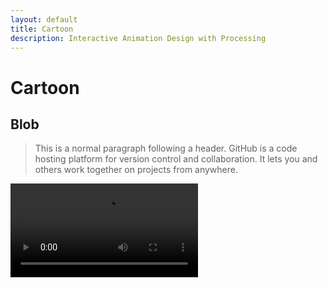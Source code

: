 ```yaml
---
layout: default
title: Cartoon
description: Interactive Animation Design with Processing
---
```


# Cartoon

## Blob

>This is a normal paragraph following a header. GitHub is a code hosting platform for version control and collaboration. It lets you and others work together on projects from anywhere.

<video controls preload="auto"  >
  <source src="docs/blob.mp4" type="video/mp4">
</video>

